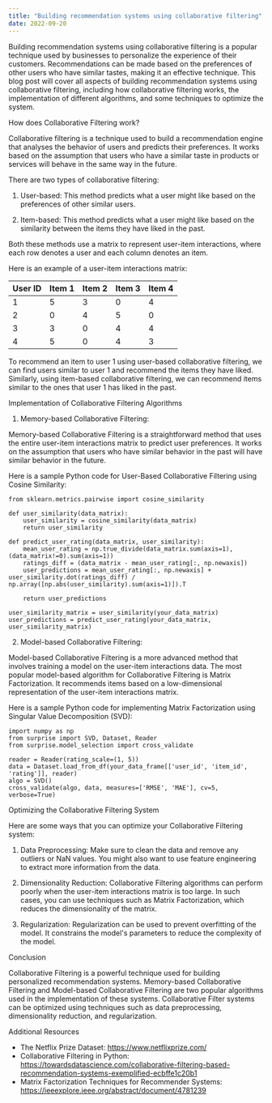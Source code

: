 ```yaml
---
title: "Building recommendation systems using collaborative filtering"
date: 2022-09-20
---
```





Building recommendation systems using collaborative filtering is a popular technique used by businesses to personalize the experience of their customers. Recommendations can be made based on the preferences of other users who have similar tastes, making it an effective technique. This blog post will cover all aspects of building recommendation systems using collaborative filtering, including how collaborative filtering works, the implementation of different algorithms, and some techniques to optimize the system.

How does Collaborative Filtering work?

Collaborative filtering is a technique used to build a recommendation engine that analyses the behavior of users and predicts their preferences. It works based on the assumption that users who have a similar taste in products or services will behave in the same way in the future. 

There are two types of collaborative filtering: 

1. User-based: This method predicts what a user might like based on the preferences of other similar users.

2. Item-based: This method predicts what a user might like based on the similarity between the items they have liked in the past.

Both these methods use a matrix to represent user-item interactions, where each row denotes a user and each column denotes an item.

Here is an example of a user-item interactions matrix:

| User ID | Item 1 | Item 2 | Item 3 | Item 4 |
|---------|--------|--------|--------|--------|
| 1       | 5      | 3      | 0      | 4      |
| 2       | 0      | 4      | 5      | 0      |
| 3       | 3      | 0      | 4      | 4      |
| 4       | 5      | 0      | 4      | 3      |

To recommend an item to user 1 using user-based collaborative filtering, we can find users similar to user 1 and recommend the items they have liked. Similarly, using item-based collaborative filtering, we can recommend items similar to the ones that user 1 has liked in the past.

Implementation of Collaborative Filtering Algorithms

1. Memory-based Collaborative Filtering:

Memory-based Collaborative Filtering is a straightforward method that uses the entire user-item interactions matrix to predict user preferences. It works on the assumption that users who have similar behavior in the past will have similar behavior in the future.

Here is a sample Python code for User-Based Collaborative Filtering using Cosine Similarity:

```
from sklearn.metrics.pairwise import cosine_similarity

def user_similarity(data_matrix):
    user_similarity = cosine_similarity(data_matrix)
    return user_similarity

def predict_user_rating(data_matrix, user_similarity):
    mean_user_rating = np.true_divide(data_matrix.sum(axis=1), (data_matrix!=0).sum(axis=1))
    ratings_diff = (data_matrix - mean_user_rating[:, np.newaxis])
    user_predictions = mean_user_rating[:, np.newaxis] + user_similarity.dot(ratings_diff) / np.array([np.abs(user_similarity).sum(axis=1)]).T
    
    return user_predictions

user_similarity_matrix = user_similarity(your_data_matrix)
user_predictions = predict_user_rating(your_data_matrix, user_similarity_matrix)
```

2. Model-based Collaborative Filtering:

Model-based Collaborative Filtering is a more advanced method that involves training a model on the user-item interactions data. The most popular model-based algorithm for Collaborative Filtering is Matrix Factorization. It recommends items based on a low-dimensional representation of the user-item interactions matrix.

Here is a sample Python code for implementing Matrix Factorization using Singular Value Decomposition (SVD):

```
import numpy as np
from surprise import SVD, Dataset, Reader
from surprise.model_selection import cross_validate

reader = Reader(rating_scale=(1, 5))
data = Dataset.load_from_df(your_data_frame[['user_id', 'item_id', 'rating']], reader)
algo = SVD()
cross_validate(algo, data, measures=['RMSE', 'MAE'], cv=5, verbose=True)
```

Optimizing the Collaborative Filtering System

Here are some ways that you can optimize your Collaborative Filtering system:

1. Data Preprocessing: Make sure to clean the data and remove any outliers or NaN values. You might also want to use feature engineering to extract more information from the data.

2. Dimensionality Reduction: Collaborative Filtering algorithms can perform poorly when the user-item interactions matrix is too large. In such cases, you can use techniques such as Matrix Factorization, which reduces the dimensionality of the matrix.

3. Regularization: Regularization can be used to prevent overfitting of the model. It constrains the model's parameters to reduce the complexity of the model.

Conclusion

Collaborative Filtering is a powerful technique used for building personalized recommendation systems. Memory-based Collaborative Filtering and Model-based Collaborative Filtering are two popular algorithms used in the implementation of these systems. Collaborative Filter systems can be optimized using techniques such as data preprocessing, dimensionality reduction, and regularization. 

Additional Resources

- The Netflix Prize Dataset: https://www.netflixprize.com/
- Collaborative Filtering in Python: https://towardsdatascience.com/collaborative-filtering-based-recommendation-systems-exemplified-ecbffe1c20b1 
- Matrix Factorization Techniques for Recommender Systems: https://ieeexplore.ieee.org/abstract/document/4781239